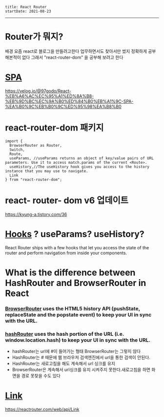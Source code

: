 ```
title: React Router
startDate: 2021-08-23
```
---

# Router가 뭐지?

배경 요즘 react로 블로그을 만들려고한다
업무하면서도 찾아서만 썼지
정확하게 공부해본적이 없다
그래서
"react-router-dom"
을 공부해 보려고 한다

# [SPA](https://react.vlpt.us/react-router/)
https://velog.io/@97godo/React-%EB%A6%AC%EC%95%A1%ED%8A%B8-%EB%9D%BC%EC%9A%B0%ED%84%B0%EB%A1%9C-SPA-%EA%B0%9C%EB%B0%9C%ED%95%98%EA%B8%B0


# react-router-dom 패키지

```
import {
  BrowserRouter as Router,
  Switch,
  Route,
  useParams, //useParams returns an object of key/value pairs of URL parameters. Use it to access match.params of the current <Route>.
  useHistory,//The useHistory hook gives you access to the history instance that you may use to navigate.
  Link
} from "react-router-dom";
```

# react- router- dom  v6  업데이트
https://kyung-a.tistory.com/36

# [Hooks](https://reactrouter.com/web/api/Hooks) ? useParams? useHistory?
React Router ships with a few hooks that let you access the state of the router and perform navigation from inside your components.



# What is the difference between HashRouter and BrowserRouter in React
### [BrowserRouter](https://reactrouter.com/web/api/BrowserRouter) uses the HTML5 history API (pushState, replaceState and the popstate event) to keep your UI in sync with the URL.                                                                
### [hashRouter](https://reactrouter.com/web/api/HashRouter)  uses the hash portion of the URL (i.e. window.location.hash) to keep your UI in sync with the URL.
* hashRouter는 url에 #이 들어가는 형태 BrowserRouter는 그렇지 않다
* HashRouter는 # 때문에 웹 브라우저 검색엔진에서 url을 통한 검색이 안된다.
* HashRouter는 새로고침을 해도 계속해서 url 싱크를 유지 
* BrowserRouter은 계속해서 url싱크를 유지 시켜주지 못한다.새로고침을 하면 화면을 경로 못찾을 수도 있다

# [Link](https://reactrouter.com/web/api/Link)
https://reactrouter.com/web/api/Link